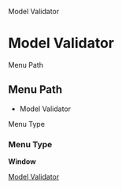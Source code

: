 
Model Validator
# Model Validator



Menu Path
## Menu Path



- Model Validator

Menu Type
### Menu Type

**Window**


[Model Validator](../../functional-guide/window/window-model-validator.md)